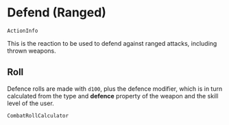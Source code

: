 # Defend (Ranged)

`ActionInfo`

This is the reaction to be used to defend against ranged attacks, including thrown weapons.

## Roll

Defence rolls are made with `d100`, plus the defence modifier, which is in turn calculated from the type and **defence** property of the weapon and the skill level of the user.

`CombatRollCalculator`
